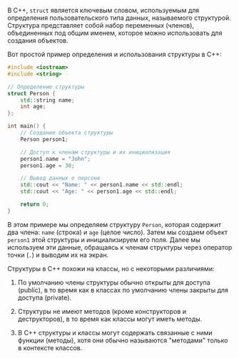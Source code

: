 В C++, `struct` является ключевым словом, используемым для определения пользовательского типа данных, называемого структурой. Структура представляет собой набор переменных (членов), объединенных под общим именем, которое можно использовать для создания объектов.

Вот простой пример определения и использования структуры в C++:

```cpp
#include <iostream>
#include <string>

// Определение структуры
struct Person {
    std::string name;
    int age;
};

int main() {
    // Создание объекта структуры
    Person person1;

    // Доступ к членам структуры и их инициализация
    person1.name = "John";
    person1.age = 30;

    // Вывод данных о персоне
    std::cout << "Name: " << person1.name << std::endl;
    std::cout << "Age: " << person1.age << std::endl;

    return 0;
}
```

В этом примере мы определяем структуру `Person`, которая содержит два члена: `name` (строка) и `age` (целое число). Затем мы создаем объект `person1` этой структуры и инициализируем его поля. Далее мы используем эти данные, обращаясь к членам структуры через оператор точки (`.`) и выводим их на экран.

Структуры в C++ похожи на классы, но с некоторыми различиями:

1. По умолчанию члены структуры обычно открыты для доступа (public), в то время как в классах по умолчанию члены закрыты для доступа (private).

2. Структуры не имеют методов (кроме конструкторов и деструкторов), в то время как классы могут иметь методы.

3. В C++ структуры и классы могут содержать связанные с ними функции (методы), хотя они обычно называются "методами" только в контексте классов.